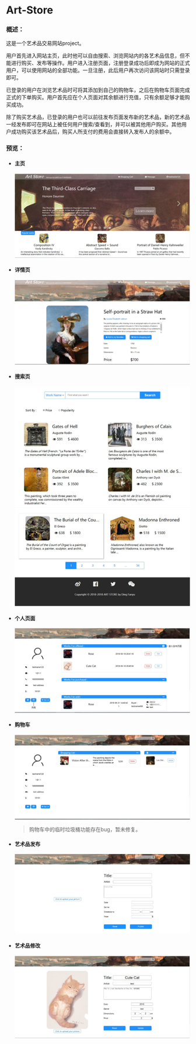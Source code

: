 # Art-Store
### 概述：

这是一个艺术品交易网站project。

用户首先进入网站主页，此时他可以自由搜索、浏览网站内的各艺术品信息，但不能进行购买、发布等操作。用户进入注册页面，注册登录成功后即成为网站的正式用户，可以使用网站的全部功能。一旦注册，此后用户再次访问该网站时只需登录即可。

已登录的用户在浏览艺术品时可将其添加到自己的购物车，之后在购物车页面完成正式的下单购买。用户首先应在个人页面对其余额进行充值，只有余额足够才能购买成功。

除了购买艺术品，已登录的用户也可以前往发布页面发布新的艺术品，新的艺术品一经发布即可在网站上被任何用户搜索/查看到，并可以被其他用户购买。其他用户成功购买该艺术品后，购买人所支付的费用会直接转入发布人的余额中。

### 预览：

* #### 主页

  <img alt="index" src="screenshots/index.JPG">



* #### 详情页

  <img alt="details" src="screenshots/work page.JPG">



* #### 搜索页

  <img alt="search" src="screenshots/search1.JPG">

  <img alt="search" src="screenshots/search2.JPG">



* #### 个人页面

  <img alt="search" src="screenshots/account page.JPG">

  

* #### 购物车

  <img alt="search" src="screenshots/shopping cart.JPG">

  > 购物车中的临时垃圾桶功能存在bug，暂未修复。

* #### 艺术品发布

  <img alt="search" src="screenshots/publish page.JPG">

  

* #### 艺术品修改

  <img alt="search" src="screenshots/update page.JPG">
